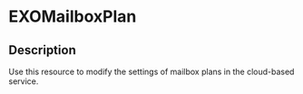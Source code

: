 # EXOMailboxPlan

## Description

Use this resource to modify the settings of mailbox plans in the cloud-based service.
